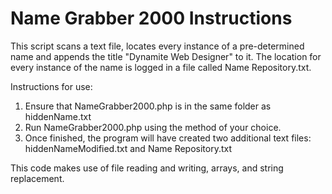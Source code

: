 # Name Grabber 2000 Instructions

This script scans a text file, locates every instance of a pre-determined name 
and appends the title "Dynamite Web Designer" to it.  The location for every instance 
of the name is logged in a file called Name Repository.txt.

Instructions for use:

1. Ensure that NameGrabber2000.php is in the same folder as hiddenName.txt
2. Run NameGrabber2000.php using the method of your choice.
3. Once finished, the program will have created two additional text files: hiddenNameModified.txt and Name Repository.txt

This code makes use of file reading and writing, arrays, and string replacement.

